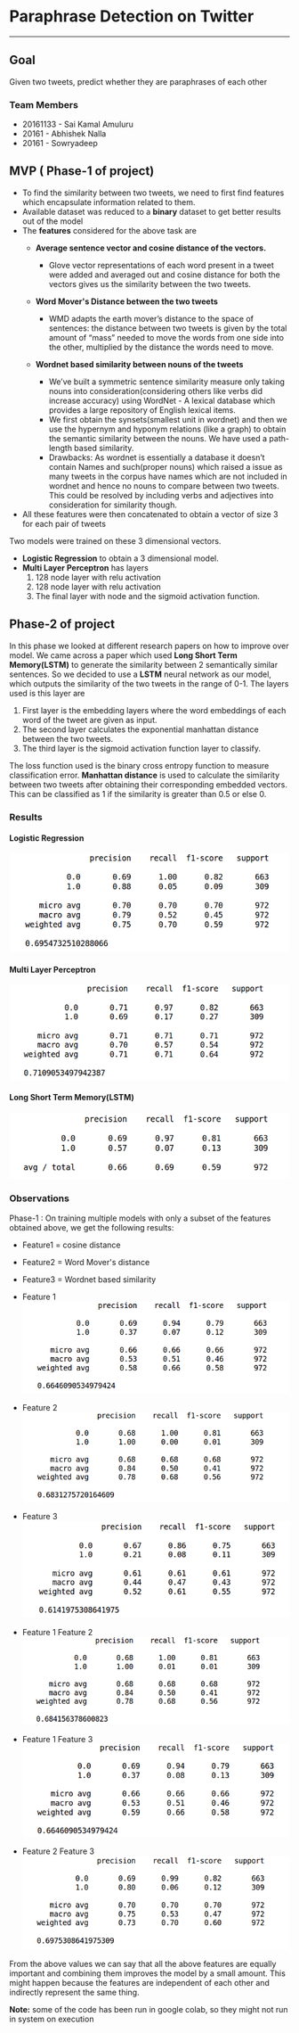 # Paraphrase Detection on Twitter

---

## Goal

Given two tweets, predict whether they are paraphrases of each other

### Team Members

* 20161133 - Sai Kamal Amuluru
* 20161 - Abhishek Nalla
* 20161 - Sowryadeep

## MVP ( Phase-1 of project)

* To find the similarity between two tweets, we need to first find features which encapsulate information related to them.
* Available dataset was reduced to a **binary** dataset to get better results out of the model
* The **features** considered for the above task are
  * **Average sentence vector and cosine distance of the vectors.**
    * Glove vector representations of each word present in a tweet were added and averaged out and cosine distance for both the vectors gives us the similarity between the two tweets.
  * **Word Mover's Distance between the two tweets**
    * WMD adapts the earth mover’s distance to the space of sentences: the distance between two tweets is given by the total amount of “mass” needed to move the words from one side into the other, multiplied by the distance the words need to move.

  * **Wordnet based similarity between nouns of the tweets**
    * We’ve built a symmetric sentence similarity measure only taking nouns into consideration(considering others like verbs did increase accuracy) using WordNet - A lexical database which provides a large repository of English lexical items. 
    * We first obtain the synsets(smallest unit in wordnet) and then we use the hypernym and hyponym relations (like a graph) to obtain the semantic similarity between the nouns.  We have used a path-length based similarity.
    * Drawbacks: As wordnet is essentially a database it doesn’t contain Names and such(proper nouns) which raised a issue as many tweets in the corpus have names which are not included in wordnet and hence no nouns to compare between two tweets. This could be resolved by including verbs and adjectives into consideration for similarity though.
* All these features were then concatenated to obtain a vector of size 3 for each pair of tweets

Two models were trained on these 3 dimensional vectors.

* **Logistic Regression** to obtain a 3 dimensional model.
* **Multi Layer Perceptron** has layers
  1. 128 node layer with relu activation
  2. 128 node layer with relu activation
  3. The final layer with node and the sigmoid activation function.


## Phase-2 of project

In this phase we looked at different research papers on how to improve over model. We came across a paper which used **Long Short Term Memory(LSTM)** to generate the similarity between 2 semantically similar sentences. So we decided to use a **LSTM** neural network as our model, which outputs the similarity of the two tweets in the range of 0-1. The layers used is this layer are

1. First layer is the embedding layers where the word embeddings of each word of the tweet are given as input.
2. The second layer calculates the exponential manhattan distance between the two tweets.
3. The third layer is the sigmoid activation function layer to classify.

The loss function used is the binary cross entropy function to measure classification error.
**Manhattan distance** is used to calculate the similarity between two tweets after obtaining their corresponding embedded vectors.
This can be classified as 1 if the similarity is greater than 0.5 or else 0.

### Results

#### Logistic Regression
![Log Reg total](./photos/log_reg_total.png)

#### Multi Layer Perceptron
![MLP total](./photos/mlp.png)

#### Long Short Term Memory(LSTM)
![LSTM total](./photos/lstm.png)

### Observations

Phase-1 : On training multiple models with only a subset of the features obtained above, we get the following results:

* Feature1 = cosine distance
* Feature2 = Word Mover's distance

* Feature3 = Wordnet based similarity
* Feature 1 ![Log Reg 1](./photos/log_reg_1.png)
* Feature 2 ![Log Reg 2](./photos/log_reg_2.png)
* Feature 3 ![Log Reg 3](./photos/log_reg_3.png)
* Feature 1 Feature 2 ![Log Reg 4](./photos/log_reg_12.png)
* Feature 1 Feature 3 ![Log Reg 5](./photos/log_reg_13.png)
* Feature 2 Feature 3 ![Log Reg 6](./photos/log_reg_23.png)

From the above values we can say that all the above features are equally important and combining them improves the model by a small amount. This might happen because the features are independent of each other and indirectly represent the same thing.

**Note:** some of the code has been run in google colab, so they might not run in system on execution